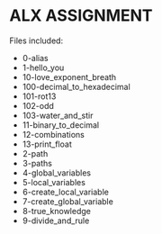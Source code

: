 # ALX ASSIGNMENT

Files included:
- 0-alias
- 1-hello_you
- 10-love_exponent_breath
- 100-decimal_to_hexadecimal
- 101-rot13
- 102-odd
- 103-water_and_stir
- 11-binary_to_decimal
- 12-combinations
- 13-print_float
- 2-path
- 3-paths
- 4-global_variables
- 5-local_variables
- 6-create_local_variable
- 7-create_global_variable
- 8-true_knowledge
- 9-divide_and_rule
